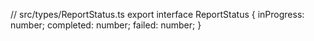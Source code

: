 // src/types/ReportStatus.ts
export interface ReportStatus {
  inProgress: number;
  completed: number;
  failed: number;
}
